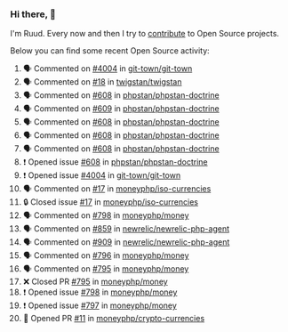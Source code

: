### Hi there, 👋

I'm Ruud. Every now and then I try to [contribute](https://github.com/pulls?q=+is%3Apr+author%3Aruudk+archived%3Afalse+is%3Apublic+) to Open Source projects.

Below you can find some recent Open Source activity:

<!--START_SECTION:activity-->
1. 🗣 Commented on [#4004](https://github.com/git-town/git-town/issues/4004#issuecomment-2347076884) in [git-town/git-town](https://github.com/git-town/git-town)
2. 🗣 Commented on [#18](https://github.com/twigstan/twigstan/pull/18#issuecomment-2346835306) in [twigstan/twigstan](https://github.com/twigstan/twigstan)
3. 🗣 Commented on [#608](https://github.com/phpstan/phpstan-doctrine/issues/608#issuecomment-2346498070) in [phpstan/phpstan-doctrine](https://github.com/phpstan/phpstan-doctrine)
4. 🗣 Commented on [#609](https://github.com/phpstan/phpstan-doctrine/pull/609#issuecomment-2346495606) in [phpstan/phpstan-doctrine](https://github.com/phpstan/phpstan-doctrine)
5. 🗣 Commented on [#608](https://github.com/phpstan/phpstan-doctrine/issues/608#issuecomment-2346494445) in [phpstan/phpstan-doctrine](https://github.com/phpstan/phpstan-doctrine)
6. 🗣 Commented on [#608](https://github.com/phpstan/phpstan-doctrine/issues/608#issuecomment-2346491677) in [phpstan/phpstan-doctrine](https://github.com/phpstan/phpstan-doctrine)
7. 🗣 Commented on [#608](https://github.com/phpstan/phpstan-doctrine/issues/608#issuecomment-2346489207) in [phpstan/phpstan-doctrine](https://github.com/phpstan/phpstan-doctrine)
8. ❗ Opened issue [#608](https://github.com/phpstan/phpstan-doctrine/issues/608) in [phpstan/phpstan-doctrine](https://github.com/phpstan/phpstan-doctrine)
9. ❗ Opened issue [#4004](https://github.com/git-town/git-town/issues/4004) in [git-town/git-town](https://github.com/git-town/git-town)
10. 🗣 Commented on [#17](https://github.com/moneyphp/iso-currencies/issues/17#issuecomment-2345769018) in [moneyphp/iso-currencies](https://github.com/moneyphp/iso-currencies)
11. 🔒 Closed issue [#17](https://github.com/moneyphp/iso-currencies/issues/17) in [moneyphp/iso-currencies](https://github.com/moneyphp/iso-currencies)
12. 🗣 Commented on [#798](https://github.com/moneyphp/money/issues/798#issuecomment-2345690833) in [moneyphp/money](https://github.com/moneyphp/money)
13. 🗣 Commented on [#859](https://github.com/newrelic/newrelic-php-agent/issues/859#issuecomment-2345447735) in [newrelic/newrelic-php-agent](https://github.com/newrelic/newrelic-php-agent)
14. 🗣 Commented on [#909](https://github.com/newrelic/newrelic-php-agent/issues/909#issuecomment-2345424557) in [newrelic/newrelic-php-agent](https://github.com/newrelic/newrelic-php-agent)
15. 🗣 Commented on [#796](https://github.com/moneyphp/money/pull/796#issuecomment-2345419916) in [moneyphp/money](https://github.com/moneyphp/money)
16. 🗣 Commented on [#795](https://github.com/moneyphp/money/pull/795#issuecomment-2345418742) in [moneyphp/money](https://github.com/moneyphp/money)
17. ❌ Closed PR [#795](https://github.com/moneyphp/money/pull/795) in [moneyphp/money](https://github.com/moneyphp/money)
18. ❗ Opened issue [#798](https://github.com/moneyphp/money/issues/798) in [moneyphp/money](https://github.com/moneyphp/money)
19. ❗ Opened issue [#797](https://github.com/moneyphp/money/issues/797) in [moneyphp/money](https://github.com/moneyphp/money)
20. 💪 Opened PR [#11](https://github.com/moneyphp/crypto-currencies/pull/11) in [moneyphp/crypto-currencies](https://github.com/moneyphp/crypto-currencies)
<!--END_SECTION:activity-->
